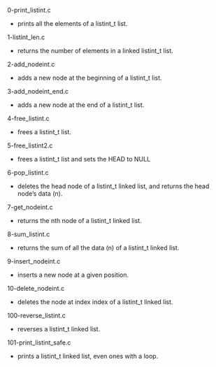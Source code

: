 0-print_listint.c
* prints all the elements of a listint_t list.

1-listint_len.c
*  returns the number of elements in a linked listint_t list.

2-add_nodeint.c
*  adds a new node at the beginning of a listint_t list.

3-add_nodeint_end.c
* adds a new node at the end of a listint_t list.

4-free_listint.c
* frees a listint_t list.

5-free_listint2.c
* frees a listint_t list and sets the HEAD to NULL

6-pop_listint.c
* deletes the head node of a listint_t linked list, and returns the head node’s data (n).

7-get_nodeint.c
* returns the nth node of a listint_t linked list.

8-sum_listint.c
* returns the sum of all the data (n) of a listint_t linked list.

9-insert_nodeint.c
* inserts a new node at a given position.

10-delete_nodeint.c
* deletes the node at index index of a listint_t linked list.

100-reverse_listint.c
* reverses a listint_t linked list.

101-print_listint_safe.c
* prints a listint_t linked list, even ones with a loop.

 
